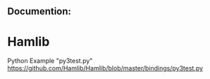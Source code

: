 

## Documention:
# Hamlib
Python Example "py3test.py" https://github.com/Hamlib/Hamlib/blob/master/bindings/py3test.py 
